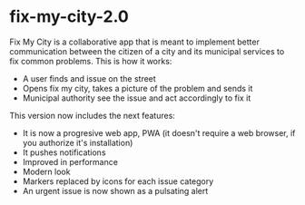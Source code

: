 # fix-my-city-2.0

Fix My City is a collaborative app that is meant to implement better communication between the citizen of a city and its municipal services to fix common problems.
This is how it works:
- A user finds and issue on the street
- Opens fix my city, takes a picture of the problem and sends it
- Municipal authority see the issue and act accordingly to fix it

This version now includes the next features:
- It is now a progresive web app, PWA (it doesn't require a web browser, if you authorize it's installation)
- It pushes notifications
- Improved in performance
- Modern look
- Markers replaced by icons for each issue category
- An urgent issue is now shown as a pulsating alert
